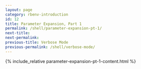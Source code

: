```yaml
---
layout: page
category: rbenv-introduction
id: 12
title: Parameter Expansion, Part 1
permalink: /shell/parameter-expansion-pt-1/
next-title: 
next-permalink: 
previous-title: Verbose Mode
previous-permalink: /shell/verbose-mode/
---
```


{% include_relative parameter-expansion-pt-1-content.html %}